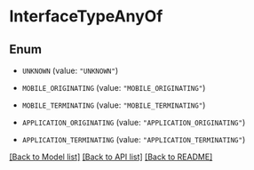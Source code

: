 # InterfaceTypeAnyOf

## Enum


* `UNKNOWN` (value: `"UNKNOWN"`)

* `MOBILE_ORIGINATING` (value: `"MOBILE_ORIGINATING"`)

* `MOBILE_TERMINATING` (value: `"MOBILE_TERMINATING"`)

* `APPLICATION_ORIGINATING` (value: `"APPLICATION_ORIGINATING"`)

* `APPLICATION_TERMINATING` (value: `"APPLICATION_TERMINATING"`)


[[Back to Model list]](../README.md#documentation-for-models) [[Back to API list]](../README.md#documentation-for-api-endpoints) [[Back to README]](../README.md)


